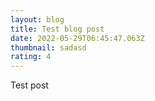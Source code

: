 ```yaml
---
layout: blog
title: Test blog post
date: 2022-05-29T06:45:47.063Z
thumbnail: sadasd
rating: 4
---
```

Test post